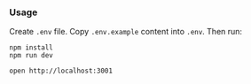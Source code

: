 ### Usage

Create `.env` file. Copy `.env.example` content into `.env`. Then run:

```
npm install
npm run dev
```

```
open http://localhost:3001
```

